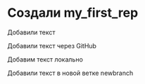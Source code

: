 ﻿# Создали my_first_rep

Добавили текст

Добавили текст через GitHub

Добавим текст локально

Добавили текст в новой ветке newbranch
